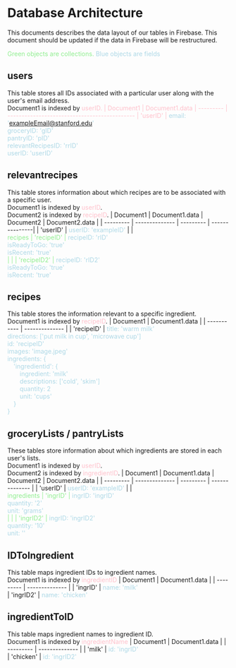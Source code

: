 # Database Architecture
This documents describes the data layout of our tables in Firebase. This document should be updated if the data in Firebase will be restructured.

<span style="color:lightgreen"> Green objects are collections. <span>
<span style="color:lightblue"> Blue objects are fields <span>

## users
This table stores all IDs associated with a particular user along with the user's email address.<br>
Document1 is indexed by <span style="color:pink">userID<span>.
| Document1 | Document1.data 
| --------- | --------------------------------------------- 
| 'userID'  | <span style="color:lightblue"> email: 'exampleEmail@stanford.edu' <br> groceryID: 'gID' <br> pantryID: 'pID' <br> relevantRecipesID: 'rrID' <br> userID: 'userID' </span>

## relevantrecipes 
This table stores information about which recipes are to be associated with a specific user.<br>
Document1 is indexed by <span style="color:pink">userID</span>. <br>
Document2 is indexed by <span style="color:pink">recipeID</span>.
| Document1 | Document1.data | Document2 | Document2.data |
| --------- | -------------- | --------- | ---------------|
| 'userID'  | <span style="color:lightblue">userID: 'exampleID'</span>
| | <br> <span style="color:lightgreen"> recipes <span> | 'recipeID' | <span style="color:lightblue">recipeID: 'rID'</span> <br> <span style="color:lightblue">isReadyToGo: 'true'</span>  <br> <span style="color:lightblue">isRecent: 'true'</span> <br>
| | | 'recipeID2' | <span style="color:lightblue">recipeID: 'rID2'</span> <br> <span style="color:lightblue">isReadyToGo: 'true'</span>  <br> <span style="color:lightblue">isRecent: 'true'</span> <br>


## recipes
This table stores the information relevant to a specific ingredient. <br>
Document1 is indexed by <span style="color:pink">recipeID</span>.
| Document1   | Document1.data |
| ----------- | -------------- |
| 'recipeID'  | <span style="color:lightblue">title: 'warm milk'<br>directions: ['put milk in cup', 'microwave cup']  <br>id: 'recipeID' <br>images: 'image.jpeg' <br>ingredients: {<br> &emsp;'ingredientid': {<br>&emsp;&emsp;ingredient: 'milk'<br>&emsp;&emsp;descriptions: ['cold', 'skim']<br>&emsp;&emsp;quantity: 2<br>&emsp;&emsp;unit: 'cups'<br>&emsp;} <br>}    </span> 

## groceryLists / pantryLists
These tables store information about which ingredients are stored in each user's lists.<br>
Document1 is indexed by <span style="color:pink">userID</span>. <br>
Document2 is indexed by <span style="color:pink">ingredientID</span>.
| Document1 | Document1.data | Document2 | Document2.data |
| --------- | -------------- | --------- | -------------- |
| 'userID'  | <span style="color:lightblue">userID: 'exampleID'</span>
| | <br> <span style="color:lightgreen"> ingredients <span> | 'ingrID' | <span style="color:lightblue">ingrID: 'ingrID'</span> <br> <span style="color:lightblue">quantity: '2'</span>  <br> <span style="color:lightblue">unit: 'grams'</span> <br>
| | | 'ingrID2' | <span style="color:lightblue">ingrID: 'ingrID2'</span> <br> <span style="color:lightblue">quantity: '10'</span>  <br> <span style="color:lightblue">unit: ''</span> <br>

## IDToIngredient 
This table maps ingredient IDs to ingredient names. <br>
Document1 is indexed by <span style="color:pink">ingredientID</span>
| Document1 | Document1.data |
| --------- | -------------- |
| 'ingrID'  | <span style="color:lightblue">name: 'milk'<br></span> 
| 'ingrID2' | <span style="color:lightblue">name: 'chicken'<br></span> 

## ingredientToID
This table maps ingredient names to ingredient ID. <br>
Document1 is indexed by <span style="color:pink">ingredientName</span>
| Document1 | Document1.data |
| --------- | -------------- |
| 'milk'    | <span style="color:lightblue">id: 'ingrID'<br></span> 
| 'chicken' | <span style="color:lightblue">id: 'ingrID2'<br></span> 
